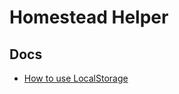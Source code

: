 # Homestead Helper

## Docs
- [How to use LocalStorage](https://blog.logrocket.com/using-localstorage-react-hooks/)
